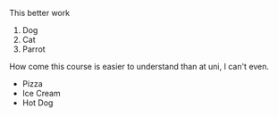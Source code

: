 This better work
1. Dog
2. Cat
3. Parrot



How come this course is easier to understand than at uni, I can't even.
- Pizza
- Ice Cream
- Hot Dog